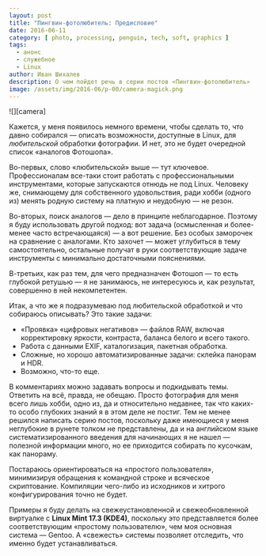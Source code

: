 ```yaml
---
layout: post
title: "Пингвин-фотолюбитель: Предисловие"
date: 2016-06-11
category: [ photo, processing, penguin, tech, soft, graphics ]
tags:
  - анонс
  - служебное
  - Linux
author: Иван Шихалев
description: О чем пойдет речь в серии постов «Пингвин-фотолюбитель»
image: /assets/img/2016-06/p-00/camera-magick.png
---
```


<div class="right-box" style="width: 300px;">
![][camera]
</div>

Кажется, у меня появилось немного времени, чтобы сделать то, что давно собирался — описать возможности,
доступные в Linux, для *любительской* обработки фотографии. И нет, это не будет очередной список «аналогов
Фотошопа».

Во-первых, слово «любительской» выше — тут ключевое. Профессионалам все-таки стоит работать с профессиональными
инструментами, которые запускаются отнюдь не под Linux. Человеку же, снимающему для собственного удовольствия,
ради хобби (одного из) менять родную систему на платную и неудобную — не резон.

Во-вторых, поиск аналогов — дело в принципе неблагодарное. Поэтому я буду использовать другой подход:
вот задача (осмысленная и более-менее часто встречающаяся) — а вот решение. Без особых заморочек на сравнение
с аналогами. Кто захочет — может углубиться в тему самостоятельно, остальные получат в руки соответствующие
задаче инструменты с минимально достаточными пояснениями.

В-третьих, как раз тем, для чего предназначен Фотошоп — то есть глубокой ретушью — я не занимаюсь,
не интересуюсь и, как результат, совершенно в ней некомпетентен.

Итак, а что же я подразумеваю под любительской обработкой и что собираюсь описывать? Это такие задачи:

* «Проявка» «цифровых негативов» — файлов RAW, включая корректировку яркости, контраста, баланса белого и всего такого.
* Работа с данными EXIF, каталогизация, пакетная обработка.
* Сложные, но хорошо автоматизированные задачи: склейка панорам и HDR.
* Возможно, что-то еще.

В комментариях можно задавать вопросы и подкидывать темы. Ответить на всё, правда, не обещаю. Просто фотография
для меня всего лишь хобби, одно из, да и относительно недавнее, так что каких-то особо глубоких знаний я в этом
деле не постиг. Тем не менее решился написать серию постов, поскольку даже имеющиеся у меня неглубокие в рунете
толком не представлены, да и на английском языке систематизированного введения для начинающих я не нашел — полезной
информации много, но ее приходится собирать по кусочкам, как панораму.

Постараюсь ориентироваться на «простого пользователя», минимизируя обращения к командной строке и всяческое
скриптование. Компиляции чего-либо из исходников и хитрого конфигурирования точно не будет.

Примеры я буду делать на свежеустановленной и свежеобновленной виртуалке с **Linux Mint 17.3 (KDE4)**, поскольку это
представляется более соответствующим «простому пользователю», чем моя основная система — Gentoo. А «свежесть» системы
позволяет отследить, что именно будет устанавливаться.

[camera]: /assets/img/2016-06/p-00/camera-magick.png

